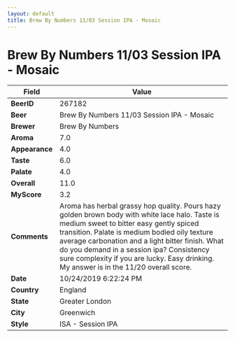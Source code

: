 ```yaml
---
layout: default
title: Brew By Numbers 11/03 Session IPA - Mosaic
---
```


# Brew By Numbers 11/03 Session IPA - Mosaic

| Field         | Value     |
|---------------|-----------|
| **BeerID** | 267182 |
| **Beer** | Brew By Numbers 11/03 Session IPA - Mosaic |
| **Brewer** | Brew By Numbers |
| **Aroma** | 7.0 |
| **Appearance** | 4.0 |
| **Taste** | 6.0 |
| **Palate** | 4.0 |
| **Overall** | 11.0 |
| **MyScore** | 3.2 |
| **Comments** | Aroma has herbal grassy hop quality. Pours hazy golden brown body with white lace halo. Taste is medium sweet to bitter easy gently spiced transition. Palate is medium bodied oily texture average carbonation and a light bitter finish. What do you demand in a session ipa? Consistency sure complexity if you are lucky. Easy drinking. My answer is in the 11/20 overall score. |
| **Date** | 10/24/2019 6:22:24 PM |
| **Country** | England |
| **State** | Greater London |
| **City** | Greenwich |
| **Style** | ISA - Session IPA |

